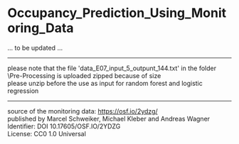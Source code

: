 # Occupancy_Prediction_Using_Monitoring_Data

... to be updated ... <br>

***
please note that the file 'data_E07_input_5_outpunt_144.txt' in the folder \Pre-Processing is uploaded zipped because of size <br>
please unzip before the use as input for random forest and logistic regression

***
source of the monitoring data: https://osf.io/2ydzg/ <br>
published by Marcel Schweiker, Michael Kleber and Andreas Wagner <br>
Identifier: DOI 10.17605/OSF.IO/2YDZG <br>
License: CC0 1.0 Universal 
